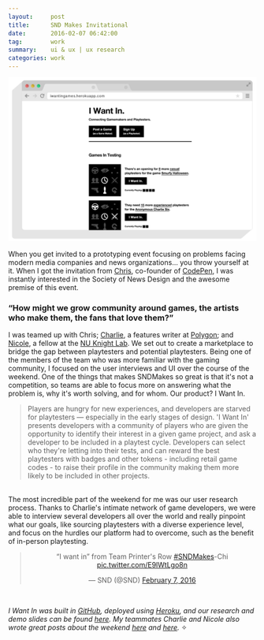 ```yaml
---
layout:     post
title:      SND Makes Invitational
date:       2016-02-07 06:42:00
tag:		work
summary:    ui & ux | ux research
categories: work
---
```


_![SND I Want In Desktop](/images/SND_Desktop.png)_

When you get invited to a prototyping event focusing on problems facing modern media companies and news organizations... you throw yourself at it. When I got the invitation from [Chris](http://twitter.com/chriscoyier), co-founder of [CodePen](http://codepen.io), I was instantly interested in the Society of News Design and the awesome premise of this event.


<h3> “How might we grow community around games, the artists who make them, the fans that love them?” </h3>

I was teamed up with Chris; [Charlie](http://twitter.com/charlie_l_hall), a features writer at [Polygon](http://polygon.com); and [Nicole](http://twitter.com/nicolezhu), a fellow at the [NU Knight Lab](http://knightlab.northwestern.edu/). We set out to create a marketplace to bridge the gap between playtesters and potential playtesters. Being one of the members of the team who was more familiar with the gaming community, I focused on the user interviews and UI over the course of the weekend.  One of the things that makes SNDMakes so great is that it's not a competition, so teams are able to focus more on answering what the problem is, why it's worth solving, and for whom. Our product? I Want In.

>Players are hungry for new experiences, and developers are starved for playtesters — especially in the early stages of design. 'I Want In' presents developers with a community of players who are given the opportunity to identify their interest in a given game project, and ask a developer to be included in a playtest cycle. Developers can select who they're letting into their tests, and can reward the best playtesters with badges and other tokens - including retail game codes - to raise their profile in the community making them more likely to be included in other projects.

<br>
The most incredible part of the weekend for me was our user research process. Thanks to Charlie's intimate network of game developers, we were able to interview several developers all over the world and really pinpoint what our goals, like sourcing playtesters with a diverse experience level, and focus on the hurdles our platform had to overcome, such as the benefit of in-person playtesting.

<br>

<center>
<blockquote class="twitter-tweet" data-lang="en"><p lang="en" dir="ltr">“I want in” from Team Printer&#39;s Row <a href="https://twitter.com/hashtag/SNDMakes?src=hash">#SNDMakes</a>-Chi <a href="https://t.co/E9lWtLgo8n">pic.twitter.com/E9lWtLgo8n</a></p>&mdash; SND (@SND) <a href="https://twitter.com/SND/status/696481476708212736">February 7, 2016</a></blockquote>
<script async src="//platform.twitter.com/widgets.js" charset="utf-8"></script></center>

<br>

*I Want In was built in [GitHub](https://github.com/nicolezhu/playtesting), deployed using [Heroku](https://iwantingames.herokuapp.com/), and our research and demo slides can be found [here](https://docs.google.com/presentation/d/1NV5ndEDgpt_2JxhuT4tpmnt8O5G5PCvU8VeOufZ71Dc/pub?slide=id.g831555176_0_277). My teammates Charlie and Nicole also wrote great posts about the weekend [here](http://blog.codepen.io/2016/02/20/experience-sndmakes-chicago/) and [here](https://medium.com/learning-journalism-tech/why-you-should-do-sndmakes-45b017f6fd4c#.yz9dr6qbw).* ✧
